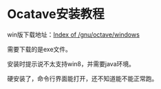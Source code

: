 # Ocatave安装教程  

win版下载地址：[Index of /gnu/octave/windows](https://ftp.gnu.org/gnu/octave/windows/)  

需要下载的是exe文件。  

安装时提示说不太支持win8，并需要java环境。  

硬安装了，命令行界面能打开，还不知道能不能正常跑。
